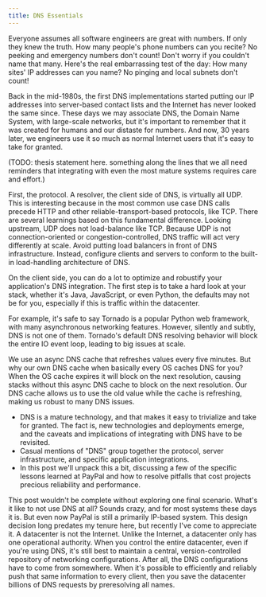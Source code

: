 ```yaml
---
title: DNS Essentials
---
```


Everyone assumes all software engineers are great with numbers. If
only they knew the truth. How many people's phone numbers can you
recite? No peeking and emergency numbers don't count! Don't worry if
you couldn't name that many. Here's the real embarrassing test of the
day: How many sites' IP addresses can you name? No pinging and local
subnets don't count!

Back in the mid-1980s, the first DNS implementations started putting
our IP addresses into server-based contact lists and the Internet has
never looked the same since. These days we may associate DNS, the
Domain Name System, with large-scale networks, but it's important to
remember that it was created for humans and our distaste for
numbers. And now, 30 years later, we engineers use it so much as
normal Internet users that it's easy to take for granted.

(TODO: thesis statement here. something along the lines that we all
need reminders that integrating with even the most mature systems
requires care and effort.)

First, the protocol. A resolver, the client side of DNS, is virtually
all UDP. This is interesting because in the most common use case DNS
calls precede HTTP and other reliable-transport-based protocols, like
TCP. There are several learnings based on this fundamental
difference. Looking upstream, UDP does not load-balance like
TCP. Because UDP is not connection-oriented or congestion-controlled,
DNS traffic will act very differently at scale. Avoid putting load
balancers in front of DNS infrastructure. Instead, configure clients and
servers to conform to the built-in load-handling architecture of DNS.

On the client side, you can do a lot to optimize and robustify your
application's DNS integration. The first step is to take a hard look
at your stack, whether it's Java, JavaScript, or even Python, the
defaults may not be for you, especially if this is traffic within the
datacenter.

For example, it's safe to say Tornado is a popular Python web
framework, with many asynchronous networking features. However,
silently and subtly, DNS is not one of them. Tornado's default DNS
resolving behavior will block the entire IO event loop, leading to big
issues at scale.

We use an async DNS cache that refreshes values every five
minutes. But why our own DNS cache when basically every OS caches DNS
for you? When the OS cache expires it will block on the next
resolution, causing stacks without this async DNS cache to block on
the next resolution. Our DNS cache allows us to use the old value
while the cache is refreshing, making us robust to many DNS issues.

* DNS is a mature technology, and that makes it easy to trivialize and
  take for granted. The fact is, new technologies and deployments
  emerge, and the caveats and implications of integrating with DNS
  have to be revisited.
* Casual mentions of "DNS" group together the protocol, server
  infrastructure, and specific application integrations.
* In this post we'll unpack this a bit, discussing a few of the
  specific lessons learned at PayPal and how to resolve pitfalls that
  cost projects precious reliability and performance.
  <!-- prevent potential pitfalls that pollute/poison/prey_on projects' precious
  performance and predictability. -->

<!-- https://twitter.com/etrepum/status/585544395006550016 -->
<!-- http://tornado.readthedocs.org/en/latest/netutil.html#tornado.netutil.BlockingResolver -->

This post wouldn't be complete without exploring one final
scenario. What's it like to not use DNS at all? Sounds crazy, and for
most systems these days it is. But even now PayPal is still a
primarily IP-based system. This design decision long predates my
tenure here, but recently I've come to appreciate it. A datacenter is
not the Internet. Unlike the Internet, a datacenter only has one
operational authority. When you control the entire datacenter, even if
you're using DNS, it's still best to maintain a central,
version-controlled repository of networking configurations. After all,
the DNS configurations have to come from somewhere. When it's possible
to efficiently and reliably push that same information to every
client, then you save the datacenter billions of DNS requests by
preresolving all names.

<!-- "DNS + HTTP: The Reliability and Performance of the Internet,
Inside the Datacenter!" - Too many might not get the joke. -->



<!-- If you control all the
computers and know all the services ahead of time, why wouldn't you
precalculate and predistribute all the connection endpoint metadata? -->
